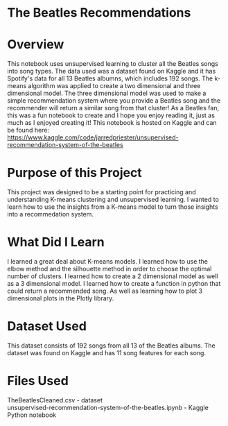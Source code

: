 # The Beatles Recommendations

# Overview
This notebook uses unsupervised learning to cluster all the Beatles songs into song types. The data used was a dataset found on Kaggle and it has Spotify's data for all 13 Beatles albumns, which includes 192 songs. The k-means algorithm was applied to create a two dimensional and three dimensional model. The three dimensional model was used to make a simple recommendation system where you provide a Beatles song and the recommender will return a similar song from that cluster! As a Beatles fan, this was a fun notebook to create and I hope you enjoy reading it, just as much as I enjoyed creating it! This notebook is hosted on Kaggle and can be found here:  
https://www.kaggle.com/code/jarredpriester/unsupervised-recommendation-system-of-the-beatles

# Purpose of this Project
This project was designed to be a starting point for practicing and understanding K-means clustering and unsupervised learning. I wanted to learn how to use the insights from a K-means model to turn those insights into a recommedation system.

# What Did I Learn
I learned a great deal about K-means models. I learned how to use the elbow method and the silhouette method in order to choose the optimal number of clusters. I learned how to create a 2 dimensional model as well as a 3 dimensional model. I learned how to create a function in python that could return a recommended song. As well as learning how to plot 3 dimensional plots in the Plotly library.

# Dataset Used
This dataset consists of 192 songs from all 13 of the Beatles albums. The dataset was found on Kaggle and has 11 song features for each song.

# Files Used
TheBeatlesCleaned.csv - dataset  
unsupervised-recommendation-system-of-the-beatles.ipynb - Kaggle Python notebook
